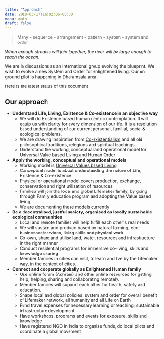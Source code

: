 ```yaml
---
title: "Approach"
date: 2018-03-17T16:02:06+05:30
menu: main
draft: false 
---
```


> Many - sequence - arrangement - pattern - system - system and order

*When enough streams will join together, the river will be large enough to reach the ocean.*

We are in discussions as an international group evolving the blueprint. We wish to evolve a new System and Order for enlightened living. Our on ground pilot is happening in Dharamsala area. 

Here is the latest status of this document

## Our approach

- **Understand Life, Living, Existence & Co-existence in an objective way**
  - We will do Existence based human centric contemplation. It will equip us with clarity for every dimension of our life. It is a resolution based understanding of our current personal, familial, social & ecological problems. 
  - We are drawing inspiration from [Co-existentialism](http://www.madhyastha-darshan.info) and all old philosophical traditions, relegions and spiritual teachings.
  - Understand the working, conceptual and operational model for Universal Value based Living and Human Order
- **Apply the working, conceptual and operational models**
  - Working model is [Universal Values based Living](/values)  
  - Conceptual model is about understanding the nature of Life, Existence & Co-existence
  - Physical or operational model covers production, exchange, conservation and right utilisation of resources
  - Families will join the local and global Lifemaker family, by going through Family education program and adopting the Value based living.
  - We are documenting these models currently
- **Be a decentralised, justful society, organised as locally sustainable ecological communities** 
  - Local and remote families will help fulfill each other's real needs
  - We will sustain and produce based on natural farming, eco-businesses/services, living skills and physical work
  - Co-own, share and utilise land, water, resources and infrastructure in the right manner
  - Conduct residential programs for immersive co-living, skills and knowledge sharing
  - Member families in cities can visit, to learn and live by the Lifemaker way, in the context of cities.
- **Connect and cooperate globally as Enlightened Human family**
  - Use online forum (Ashram) and other online resources for getting help, helping, sharing and collaborating remotely.
  - Member families will support each other for health, safety and education.
  - Shape local and global policies, system and order for overall benefit of Lifemaker network, all humanity and all Life on Earth
  - Fund travel expenses for necessary learning or teaching; sustainable infrastructure development
  - Have workshops, programs and events for exposure, skills and knowledge
  - Have registered NGO in India to organise funds, do local pilots and coordinate a global movement
